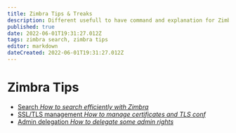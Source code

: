 ```yaml
---
title: Zimbra Tips & Treaks
description: Different usefull to have command and explanation for Zimbra mail server
published: true
date: 2022-06-01T19:31:27.012Z
tags: zimbra search, zimbra tips
editor: markdown
dateCreated: 2022-06-01T19:31:27.012Z
---
```


# Zimbra Tips

- [Search *How to search efficiently with Zimbra*](/Mails/Zimbra/Tips/Search)
- [SSL/TLS management *How to manage certificates and TLS conf*](/Mails/Zimbra/Tips/SSL-TLS)
- [Admin delegation *How to delegate some admin rights*](/Mails/Zimbra/Tips/admin)